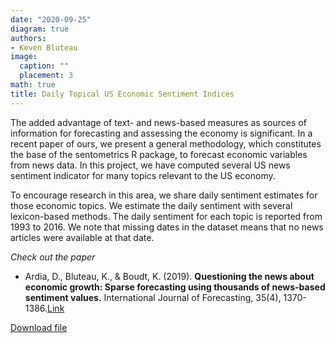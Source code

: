 ```yaml
---
date: "2020-09-25"
diagram: true
authors:
- Keven Bluteau
image:
  caption: ""
  placement: 3
math: true
title: Daily Topical US Economic Sentiment Indices
---
```


The added advantage of text- and news-based measures as sources of information for forecasting and assessing the economy is significant. In a recent paper of ours, we present a general methodology, which constitutes the base of the sentometrics R package, to forecast economic variables from news data. In this project, we have computed several US news sentiment indicator for many topics relevant to the US economy. 

To encourage research in this area, we share daily sentiment estimates for those economic topics. We estimate the daily sentiment with several lexicon-based methods. The daily sentiment for each topic is reported from 1993 to 2016. We note that missing dates in the dataset means that no news articles were available at that date.

_Check out the paper_

- Ardia, D., Bluteau, K., & Boudt, K. (2019). **Questioning the news about economic growth: Sparse forecasting using thousands of news-based sentiment values.** International Journal of Forecasting, 35(4), 1370-1386.[Link](https://www.sciencedirect.com/science/article/pii/S0169207018302036)

[Download file](https://www.dropbox.com/s/tb86z6df26uffcz/US_Topical_Economic_Sentiment.csv?dl=1)